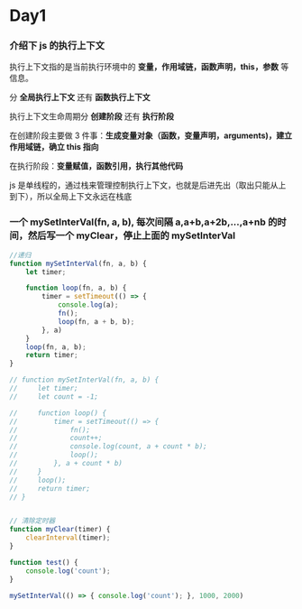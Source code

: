 # Day1

### 介绍下 js 的执行上下文

执行上下文指的是当前执行环境中的 **变量，作用域链，函数声明，this，参数** 等信息。

分 **全局执行上下文** 还有 **函数执行上下文**

执行上下文生命周期分 **创建阶段** 还有 **执行阶段**

在创建阶段主要做 3 件事：**生成变量对象（函数，变量声明，arguments)，建立作用域链，确立 this 指向**

在执行阶段：**变量赋值，函数引用，执行其他代码**

js 是单线程的，通过栈来管理控制执行上下文，也就是后进先出（取出只能从上到下），所以全局上下文永远在栈底

### **一个 mySetInterVal(fn, a, b), 每次间隔 a,a+b,a+2b,...,a+nb 的时间，然后写一个 myClear，停止上面的 mySetInterVal**

```javascript
//递归
function mySetInterVal(fn, a, b) {
    let timer;

    function loop(fn, a, b) {
        timer = setTimeout(() => {
            console.log(a);
            fn();
            loop(fn, a + b, b);
        }, a)
    }
    loop(fn, a, b);
    return timer;
}

// function mySetInterVal(fn, a, b) {
//     let timer;
//     let count = -1;

//     function loop() {
//         timer = setTimeout(() => {
//             fn();
//             count++;
//             console.log(count, a + count * b);
//             loop();
//         }, a + count * b)
//     }
//     loop();
//     return timer;
// }


// 清除定时器
function myClear(timer) {
    clearInterval(timer);
}

function test() {
    console.log('count');
}

mySetInterVal(() => { console.log('count'); }, 1000, 2000)

```
